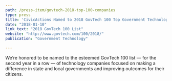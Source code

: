 ```yaml
---
path: /press-item/govtech-2018-top-100-companies
type: press
title: 'CivicActions Named to 2018 GovTech 100 Top Government Technology Companies List'
date: "2018-01-10"
link_text: "2018 GovTech 100 List"
website: "http://www.govtech.com/100/2018/"
publication: "Government Technology"

---
```


We’re honored to be named to the esteemed GovTech 100 list — for the second year in a row — of technology companies focused on making a difference in state and local governments and improving outcomes for their citizens.  
